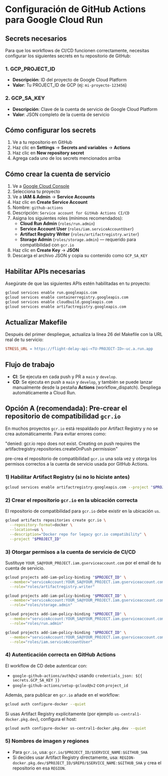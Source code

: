 # Configuración de GitHub Actions para Google Cloud Run

## Secrets necesarios

Para que los workflows de CI/CD funcionen correctamente, necesitas configurar los siguientes secrets en tu repositorio de GitHub:

### 1. GCP_PROJECT_ID

- **Descripción**: ID del proyecto de Google Cloud Platform
- **Valor**: Tu PROJECT_ID de GCP (ej: `mi-proyecto-123456`)

### 2. GCP_SA_KEY

- **Descripción**: Clave de la cuenta de servicio de Google Cloud Platform
- **Valor**: JSON completo de la cuenta de servicio

## Cómo configurar los secrets

1. Ve a tu repositorio en GitHub
2. Haz clic en **Settings** → **Secrets and variables** → **Actions**
3. Haz clic en **New repository secret**
4. Agrega cada uno de los secrets mencionados arriba

## Cómo crear la cuenta de servicio

1. Ve a [Google Cloud Console](https://console.cloud.google.com/)
2. Selecciona tu proyecto
3. Ve a **IAM & Admin** → **Service Accounts**
4. Haz clic en **Create Service Account**
5. Nombre: `github-actions`
6. Descripción: `Service account for GitHub Actions CI/CD`
7. Asigna los siguientes roles (mínimos recomendados):
   - **Cloud Run Admin** (`roles/run.admin`)
   - **Service Account User** (`roles/iam.serviceAccountUser`)
   - **Artifact Registry Writer** (`roles/artifactregistry.writer`)
   - **Storage Admin** (`roles/storage.admin`) — requerido para compatibilidad con `gcr.io`
8. Haz clic en **Create Key** → **JSON**
9. Descarga el archivo JSON y copia su contenido como `GCP_SA_KEY`

## Habilitar APIs necesarias

Asegúrate de que las siguientes APIs estén habilitadas en tu proyecto:

```bash
gcloud services enable run.googleapis.com
gcloud services enable containerregistry.googleapis.com
gcloud services enable cloudbuild.googleapis.com
gcloud services enable artifactregistry.googleapis.com
```

## Actualizar Makefile

Después del primer despliegue, actualiza la línea 26 del Makefile con la URL real de tu servicio:

```makefile
STRESS_URL = https://flight-delay-api-<TU-PROJECT-ID>-uc.a.run.app
```

## Flujo de trabajo

- **CI**: Se ejecuta en cada push y PR a `main` y `develop`.
- **CD**: Se ejecuta en push a `main` y `develop`, y también se puede lanzar manualmente desde la pestaña **Actions** (workflow_dispatch). Despliega automáticamente a Cloud Run.

## Opción A (recomendada): Pre-crear el repositorio de compatibilidad `gcr.io`

En muchos proyectos `gcr.io` está respaldado por Artifact Registry y no se crea automáticamente. Para evitar errores como:

"denied: gcr.io repo does not exist. Creating on push requires the artifactregistry.repositories.createOnPush permission"

pre-crea el repositorio de compatibilidad `gcr.io` una sola vez y otorga los permisos correctos a la cuenta de servicio usada por GitHub Actions.

### 1) Habilitar Artifact Registry (si no lo hiciste antes)

```bash
gcloud services enable artifactregistry.googleapis.com --project "$PROJECT_ID"
```

### 2) Crear el repositorio `gcr.io` en la ubicación correcta

El repositorio de compatibilidad para `gcr.io` debe existir en la ubicación `us`.

```bash
gcloud artifacts repositories create gcr.io \
  --repository-format=docker \
  --location=us \
  --description="Docker repo for legacy gcr.io compatibility" \
  --project "$PROJECT_ID"
```

### 3) Otorgar permisos a la cuenta de servicio de CI/CD

Sustituye `YOUR_SA@YOUR_PROJECT.iam.gserviceaccount.com` por el email de tu cuenta de servicio.

```bash
gcloud projects add-iam-policy-binding "$PROJECT_ID" \
  --member="serviceAccount:YOUR_SA@YOUR_PROJECT.iam.gserviceaccount.com" \
  --role="roles/artifactregistry.writer"

gcloud projects add-iam-policy-binding "$PROJECT_ID" \
  --member="serviceAccount:YOUR_SA@YOUR_PROJECT.iam.gserviceaccount.com" \
  --role="roles/storage.admin"

gcloud projects add-iam-policy-binding "$PROJECT_ID" \
  --member="serviceAccount:YOUR_SA@YOUR_PROJECT.iam.gserviceaccount.com" \
  --role="roles/run.admin"

gcloud projects add-iam-policy-binding "$PROJECT_ID" \
  --member="serviceAccount:YOUR_SA@YOUR_PROJECT.iam.gserviceaccount.com" \
  --role="roles/iam.serviceAccountUser"
```

### 4) Autenticación correcta en GitHub Actions

El workflow de CD debe autenticar con:

- `google-github-actions/auth@v2` usando `credentials_json: ${{ secrets.GCP_SA_KEY }}`
- `google-github-actions/setup-gcloud@v2` con `project_id`

Además, para publicar en `gcr.io` añade en el workflow:

```bash
gcloud auth configure-docker --quiet
```

Si usas Artifact Registry explícitamente (por ejemplo `us-central1-docker.pkg.dev`), configura el host:

```bash
gcloud auth configure-docker us-central1-docker.pkg.dev --quiet
```

### 5) Nombres de imagen y regiones

- Para `gcr.io`, usa: `gcr.io/$PROJECT_ID/$SERVICE_NAME:$GITHUB_SHA`
- Si decides usar Artifact Registry directamente, usa: `REGION-docker.pkg.dev/$PROJECT_ID/$REPO/$SERVICE_NAME:$GITHUB_SHA` y crea el repositorio en esa `REGION`.
